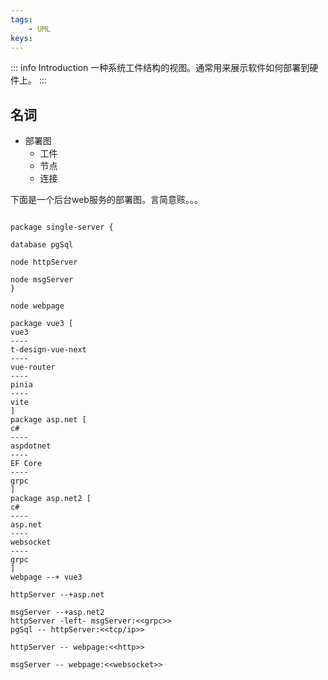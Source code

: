 ```yaml
---
tags:
    - UML
keys:
---
```

::: info Introduction
一种系统工件结构的视图。通常用来展示软件如何部署到硬件上。
:::

## 名词

- 部署图
    - 工件
    - 节点
    - 连接 



下面是一个后台web服务的部署图。言简意赅。。。
```plantuml

package single-server {

database pgSql 

node httpServer

node msgServer
}

node webpage

package vue3 [
vue3
----
t-design-vue-next
----
vue-router
----
pinia
----
vite
]
package asp.net [
c#
----
aspdotnet
----
EF Core
----
grpc
]
package asp.net2 [
c#
----
asp.net 
----
websocket
----
grpc
]
webpage --+ vue3

httpServer --+asp.net

msgServer --+asp.net2
httpServer -left- msgServer:<<grpc>>
pgSql -- httpServer:<<tcp/ip>>

httpServer -- webpage:<<http>>

msgServer -- webpage:<<websocket>>
```

